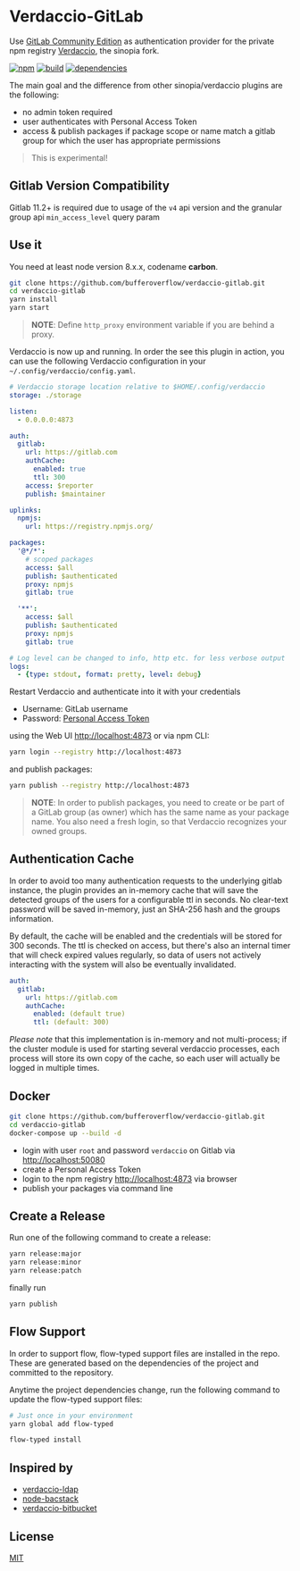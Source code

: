 # Verdaccio-GitLab

Use [GitLab Community Edition](https://gitlab.com/gitlab-org/gitlab-ce)
as authentication provider for the private npm registry
[Verdaccio](https://github.com/verdaccio/verdaccio), the sinopia fork.

[![npm](https://badge.fury.io/js/verdaccio-gitlab.svg)](http://badge.fury.io/js/verdaccio-gitlab)
[![build](https://travis-ci.org/bufferoverflow/verdaccio-gitlab.svg?branch=master)](https://travis-ci.org/bufferoverflow/verdaccio-gitlab)
[![dependencies](https://david-dm.org/bufferoverflow/verdaccio-gitlab/status.svg)](https://david-dm.org/bufferoverflow/verdaccio-gitlab)

The main goal and the difference from other sinopia/verdaccio plugins are
the following:

- no admin token required
- user authenticates with Personal Access Token
- access & publish packages if package scope or name match a gitlab
  group for which the user has appropriate permissions

> This is experimental!

## Gitlab Version Compatibility

Gitlab 11.2+ is required due to usage of the `v4` api version and
the granular group api `min_access_level` query param

## Use it

You need at least node version 8.x.x, codename **carbon**.

```sh
git clone https://github.com/bufferoverflow/verdaccio-gitlab.git
cd verdaccio-gitlab
yarn install
yarn start
```

> **NOTE**: Define `http_proxy` environment variable if you are behind a proxy.

Verdaccio is now up and running. In order the see this plugin in action, you can
use the following Verdaccio configuration in your `~/.config/verdaccio/config.yaml`.

```yaml
# Verdaccio storage location relative to $HOME/.config/verdaccio
storage: ./storage

listen:
  - 0.0.0.0:4873

auth:
  gitlab:
    url: https://gitlab.com
    authCache:
      enabled: true
      ttl: 300
    access: $reporter
    publish: $maintainer

uplinks:
  npmjs:
    url: https://registry.npmjs.org/

packages:
  '@*/*':
    # scoped packages
    access: $all
    publish: $authenticated
    proxy: npmjs
    gitlab: true

  '**':
    access: $all
    publish: $authenticated
    proxy: npmjs
    gitlab: true

# Log level can be changed to info, http etc. for less verbose output
logs:
  - {type: stdout, format: pretty, level: debug}
```

Restart Verdaccio and authenticate into it with your credentials

- Username: GitLab username
- Password: [Personal Access Token](https://gitlab.com/profile/personal_access_tokens)

using the Web UI [http://localhost:4873](http://localhost:4873) or via npm CLI:

```sh
yarn login --registry http://localhost:4873
```

and publish packages:

```sh
yarn publish --registry http://localhost:4873
```

> **NOTE**: In order to publish packages, you need to create or be part of
a GitLab group (as owner) which has the same name as your package name. You
also need a fresh login, so that Verdaccio recognizes your owned groups.

## Authentication Cache

In order to avoid too many authentication requests to the underlying
gitlab instance, the plugin provides an in-memory cache that will save
the detected groups of the users for a configurable ttl in seconds.
No clear-text password will be saved in-memory, just an SHA-256 hash
and the groups information.

By default, the cache will be enabled and the credentials will be stored
for 300 seconds. The ttl is checked on access, but there's also an
internal timer that will check expired values regularly, so data of
users not actively interacting with the system will also be eventually
invalidated.

```yaml
auth:
  gitlab:
    url: https://gitlab.com
    authCache:
      enabled: (default true)
      ttl: (default: 300)
```

*Please note* that this implementation is in-memory and not
multi-process; if the cluster module is used for starting several
verdaccio processes, each process will store its own copy of the cache,
so each user will actually be logged in multiple times.

## Docker

```sh
git clone https://github.com/bufferoverflow/verdaccio-gitlab.git
cd verdaccio-gitlab
docker-compose up --build -d
```

- login with user `root` and password `verdaccio` on Gitlab via [http://localhost:50080](http://localhost:50080)
- create a Personal Access Token
- login to the npm registry [http://localhost:4873](http://localhost:4873) via browser
- publish your packages via command line

## Create a Release

Run one of the following command to create a release:

```sh
yarn release:major
yarn release:minor
yarn release:patch
```

finally run

```sh
yarn publish
```

## Flow Support

In order to support flow, flow-typed support files are installed in the
repo. These are generated based on the dependencies of the project and
committed to the repository.

Anytime the project dependencies change, run the following command to
update the flow-typed support files:

```bash
# Just once in your environment
yarn global add flow-typed

flow-typed install
```

## Inspired by

- [verdaccio-ldap](https://github.com/Alexandre-io/verdaccio-ldap)
- [node-bacstack](https://github.com/fh1ch/node-bacstack)
- [verdaccio-bitbucket](https://github.com/idangozlan/verdaccio-bitbucket)

## License

[MIT](https://spdx.org/licenses/MIT)
